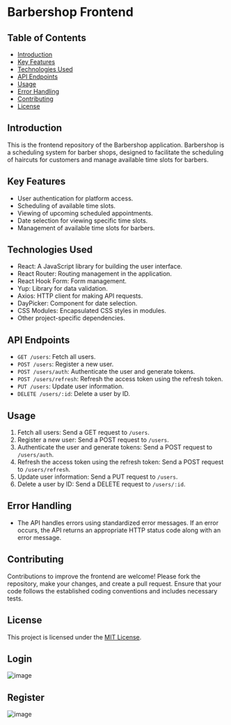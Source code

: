 # Barbershop Frontend


## Table of Contents

- [Introduction](#introduction)
- [Key Features](#key-features)
- [Technologies Used](#technologies-used)
- [API Endpoints](#api-endpoints)
- [Usage](#usage)
- [Error Handling](#error-handling)
- [Contributing](#contributing)
- [License](#license)

## Introduction

This is the frontend repository of the Barbershop application. Barbershop is a scheduling system for barber shops, designed to facilitate the scheduling of haircuts for customers and manage available time slots for barbers.

## Key Features

- User authentication for platform access.
- Scheduling of available time slots.
- Viewing of upcoming scheduled appointments.
- Date selection for viewing specific time slots.
- Management of available time slots for barbers.

## Technologies Used

- React: A JavaScript library for building the user interface.
- React Router: Routing management in the application.
- React Hook Form: Form management.
- Yup: Library for data validation.
- Axios: HTTP client for making API requests.
- DayPicker: Component for date selection.
- CSS Modules: Encapsulated CSS styles in modules.
- Other project-specific dependencies.

## API Endpoints

- `GET /users`: Fetch all users.
- `POST /users`: Register a new user.
- `POST /users/auth`: Authenticate the user and generate tokens.
- `POST /users/refresh`: Refresh the access token using the refresh token.
- `PUT /users`: Update user information.
- `DELETE /users/:id`: Delete a user by ID.

## Usage

1. Fetch all users: Send a GET request to `/users`.
2. Register a new user: Send a POST request to `/users`.
3. Authenticate the user and generate tokens: Send a POST request to `/users/auth`.
4. Refresh the access token using the refresh token: Send a POST request to `/users/refresh`.
5. Update user information: Send a PUT request to `/users`.
6. Delete a user by ID: Send a DELETE request to `/users/:id`.

## Error Handling

- The API handles errors using standardized error messages. If an error occurs, the API returns an appropriate HTTP status code along with an error message.

## Contributing

Contributions to improve the frontend are welcome! Please fork the repository, make your changes, and create a pull request. Ensure that your code follows the established coding conventions and includes necessary tests.

## License

This project is licensed under the [MIT License](LICENSE).

## Login

![image](https://github.com/Ro6son/barbershop-frontend/assets/91978309/ec624d0f-ecce-4771-83ba-ba2830159797)

## Register

![image](https://github.com/Ro6son/barbershop-frontend/assets/91978309/a30b273d-a150-486b-9ec8-cae080b73deb)


